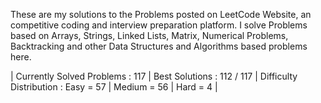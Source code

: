 These are my solutions to the Problems posted on LeetCode Website, an competitive coding and interview preparation platform. 
I solve Problems based on Arrays, Strings, Linked Lists, Matrix, Numerical Problems, Backtracking and other Data Structures and Algorithms based problems here.

| Currently Solved Problems : 117
| Best Solutions : 112 / 117
| Difficulty Distribution : 
                             Easy = 57
                           | Medium = 56
                           | Hard = 4 | 
 
